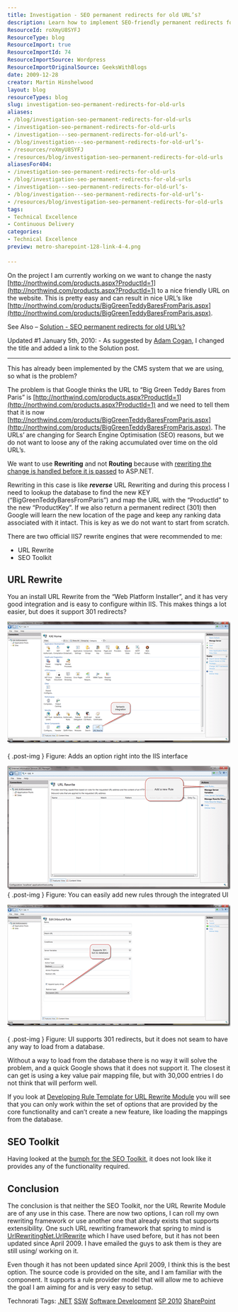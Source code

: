 ```yaml
---
title: Investigation - SEO permanent redirects for old URL’s?
description: Learn how to implement SEO-friendly permanent redirects for old URLs to maintain your Google rankings. Discover effective strategies and tools!
ResourceId: roXmyU8SYFJ
ResourceType: blog
ResourceImport: true
ResourceImportId: 74
ResourceImportSource: Wordpress
ResourceImportOriginalSource: GeeksWithBlogs
date: 2009-12-28
creator: Martin Hinshelwood
layout: blog
resourceTypes: blog
slug: investigation-seo-permanent-redirects-for-old-urls
aliases:
- /blog/investigation-seo-permanent-redirects-for-old-urls
- /investigation-seo-permanent-redirects-for-old-urls
- /investigation---seo-permanent-redirects-for-old-url’s-
- /blog/investigation---seo-permanent-redirects-for-old-url’s-
- /resources/roXmyU8SYFJ
- /resources/blog/investigation-seo-permanent-redirects-for-old-urls
aliasesFor404:
- /investigation-seo-permanent-redirects-for-old-urls
- /blog/investigation-seo-permanent-redirects-for-old-urls
- /investigation---seo-permanent-redirects-for-old-url’s-
- /blog/investigation---seo-permanent-redirects-for-old-url’s-
- /resources/blog/investigation-seo-permanent-redirects-for-old-urls
tags:
- Technical Excellence
- Continuous Delivery
categories:
- Technical Excellence
preview: metro-sharepoint-128-link-4-4.png

---
```

On the project I am currently working on we want to change the nasty [http://northwind.com/products.aspx?ProductId=1](http://northwind.com/products.aspx?ProductId=1) to a nice friendly URL on the website. This is pretty easy and can result in nice URL’s like [http://northwind.com/products/BigGreenTeddyBaresFromParis.aspx](http://northwind.com/products/BigGreenTeddyBaresFromParis.aspx).

See Also – [Solution - SEO permanent redirects for old URL’s?](http://blog.hinshelwood.com/archive/2010/01/04/do-you-know-how-to-maintain-your-google-ranking-while.aspx)

Updated #1 January 5th, 2010: \- As suggested by [Adam Cogan](http://sharepoint.ssw.com.au/AboutUs/Employees/Pages/Adam.aspx), I changed the title and added a link to the Solution post.

---

This has already been implemented by the CMS system that we are using, so what is the problem?

The problem is that Google thinks the URL to “Big Green Teddy Bares from Paris” is [http://northwind.com/products.aspx?ProductId=1](http://northwind.com/products.aspx?ProductId=1) and we need to tell them that it is now [http://northwind.com/products/BigGreenTeddyBaresFromParis.aspx](http://northwind.com/products/BigGreenTeddyBaresFromParis.aspx). The URLs’ are changing for Search Engine Optimisation (SEO) reasons, but we do not want to loose any of the raking accumulated over time on the old URL’s.

We want to use **Rewriting** and not **Routing** because with [rewriting the change is handled before it is passed](http://stackoverflow.com/questions/90112/iis-url-rewriting-vs-url-routing) to ASP.NET.

Rewriting in this case is like _**reverse**_ URL Rewriting and during this process I need to lookup the database to find the new KEY (“BigGreenTeddyBaresFromParis”) and map the URL with the “ProductId” to the new “ProductKey”. If we also return a permanent redirect (301) then Google will learn the new location of the page and keep any ranking data associated with it intact. This is key as we do not want to start from scratch.

There are two official IIS7 rewrite engines that were recommended to me:

- URL Rewrite
- SEO Toolkit

## URL Rewrite

You an install URL Rewrite from the “Web Platform Installer”, and it has very good integration and is easy to configure within IIS. This makes things a lot easier, but does it support 301 redirects?

[![image](images/HelpmerewriteURLstokeepgooglerankings_9B6B-image_thumb-3-3.png)](http://blog.hinshelwood.com/files/2011/05/GWB-WindowsLiveWriter-HelpmerewriteURLstokeepgooglerankings_9B6B-image_2.png)   
{ .post-img }
Figure: Adds an option right into the IIS interface

[![image](images/HelpmerewriteURLstokeepgooglerankings_9B6B-image_thumb_1-1-1.png)](http://blog.hinshelwood.com/files/2011/05/GWB-WindowsLiveWriter-HelpmerewriteURLstokeepgooglerankings_9B6B-image_4.png)  
{ .post-img }
Figure: You can easily add new rules through the integrated UI

[![image](images/HelpmerewriteURLstokeepgooglerankings_9B6B-image_thumb_2-2-2.png)](http://blog.hinshelwood.com/files/2011/05/GWB-WindowsLiveWriter-HelpmerewriteURLstokeepgooglerankings_9B6B-image_6.png)   
{ .post-img }
Figure: UI supports 301 redirects, but it does not seam to have any way to load from a database.

Without a way to load from the database there is no way it will solve the problem, and a quick Google shows that it does not support it. The closest it can get is using a key value pair mapping file, but with 30,000 entries I do not think that will perform well.

If you look at [Developing Rule Template for URL Rewrite Module](http://learn.iis.net/page.aspx/519/developing-rule-template-for-url-rewrite-module/ "Developing Rule Template for URL Rewrite Module") you will see that you can only work within the set of options that are provided by the core functionality and can’t create a new feature, like loading the mappings from the database.

## SEO Toolkit

Having looked at the [bumph for the SEO Toolkit](http://www.iis.net/expand/SEOToolkit "SEO Toolkit"), it does not look like it provides any of the functionality required.

## Conclusion

The conclusion is that neither the SEO Toolkit, nor the URL Rewrite Module are of any use in this case. There are now two options, I can roll my own rewriting framework or use another one that already exists that supports extensibility. One such URL rewriting framework that spring to mind is [UrlRewritingNet.UrlRewrite](http://www.urlrewriting.net "UrlRewritingNet.UrlRewrite") which I have used before, but it has not been updated since April 2009. I have emailed the guys to ask them is they are still using/ working on it.

Even though it has not been updated since April 2009, I think this is the best option. The source code is provided on the site, and I am familiar with the component. It supports a rule provider model that will allow me to achieve the goal I am aiming for and is very easy to setup.

Technorati Tags: [.NET](http://technorati.com/tags/.NET) [SSW](http://technorati.com/tags/SSW) [Software Development](http://technorati.com/tags/Software+Development) [SP 2010](http://technorati.com/tags/SP+2010) [SharePoint](http://technorati.com/tags/SharePoint)
